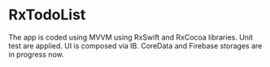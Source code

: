 # RxTodoList
 
The app is coded using MVVM using RxSwift and RxCocoa libraries. Unit test are applied. UI is composed via IB. 
CoreData and Firebase storages are in progress now.
